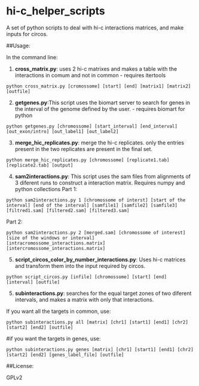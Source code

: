 # hi-c_helper_scripts

A set of python scripts to deal with hi-c interactions matrices, and make inputs for circos.

##Usage:

In the command line:

1. **cross_matrix.py**: uses 2 hi-c matrixes and makes a table with the interactions in comum and not in common - requires itertools
<pre><code>python cross_matrix.py [cromossome] [start] [end] [matrix1] [matrix2] [outfile]
</code></pre>


2. **getgenes.py**:This script uses the biomart server to search for genes in the interval of the genome defined by the user. - requires biomart for python
<pre><code>python getgenes.py [chromossome] [start_interval] [end_interval] [out_exon/intro] [out_label1] [out_label2]
</code></pre>

3. **merge_hic_replicates.py**: merge the hi-c replicates. only the entries present in the two replicates are present in the final set.
<pre><code>python merge_hic_replicates.py [chromossome] [replicate1.tab] [replicate2.tab] [output]
</code></pre>

4. **sam2interactions.py**: This script uses the sam files from alignments of 3 diferent runs to construct a interaction matrix. Requires numpy and python collections
Part 1:
<pre><code>python sam2interactions.py 1 [chromossome of interst] [start of the interval] [end of the interval] [samfile1] [samfile2] [samfile3] [filtred1.sam] [filtered2.sam] [filtered3.sam]
</code></pre>

Part 2:
<pre><code>python sam2interactions.py 2 [merged.sam] [chromossome of interest] [size of the windows or interval] [intracromossome_interactions.matrix] [intercromossome_interactions.matrix]
</code></pre>

5. **script_circos_color_by_number_interactions.py**: Uses hi-c matrices and transform them into the input required by circos.
<pre><code>python script_circos.py [infile] [chromossome] [start] [end] [interval] [outfile]
</code></pre>

5. **subinteractions.py**: searches for the equal target zones of two diferent intervals, and makes a matrix with only that interactions.

If you want all the targets in common, use:
<pre><code>python subinteractions.py all [matrix] [chr1] [start1] [end1] [chr2] [start2] [end2] [outfile]
</code></pre>

#if you want the targets in genes, use:
<pre><code>python subinteractions.py genes [matrix] [chr1] [start1] [end1] [chr2] [start2] [end2] [genes_label_file] [outfile]
</code></pre>


##License:

GPLv2
